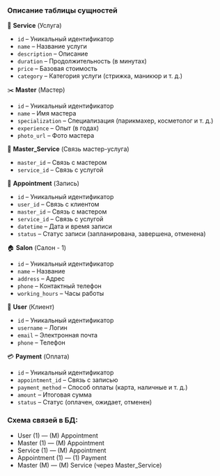 ### Описание таблицы сущностей   

💆 **Service** (Услуга)  
- `id` – Уникальный идентификатор  
- `name` – Название услуги  
- `description` – Описание  
- `duration` – Продолжительность (в минутах)  
- `price` – Базовая стоимость  
- `category` – Категория услуги (стрижка, маникюр и т. д.)  

✂️ **Master** (Мастер)  
- `id` – Уникальный идентификатор  
- `name` – Имя мастера  
- `specialization` – Специализация (парикмахер, косметолог и т. д.)  
- `experience` – Опыт (в годах)   
- `photo_url` – Фото мастера  

🔗 **Master_Service** (Связь мастер-услуга)  
- `master_id` – Связь с мастером  
- `service_id` – Связь с услугой  

📅 **Appointment** (Запись)  
- `id` – Уникальный идентификатор  
- `user_id` – Связь с клиентом  
- `master_id` – Связь с мастером  
- `service_id` – Связь с услугой  
- `datetime` – Дата и время записи  
- `status` – Статус записи (запланирована, завершена, отменена)  

🏠 **Salon** (Салон - 1) 
- `id` – Уникальный идентификатор  
- `name` – Название  
- `address` – Адрес  
- `phone` – Контактный телефон  
- `working_hours` – Часы работы  

👤 **User** (Клиент)  
- `id` – Уникальный идентификатор  
- `username` – Логин  
- `email` – Электронная почта  
- `phone` – Телефон  

💳 **Payment** (Оплата)  
- `id` – Уникальный идентификатор  
- `appointment_id` – Связь с записью  
- `payment_method` – Способ оплаты (карта, наличные и т. д.)  
- `amount` – Итоговая сумма  
- `status` – Статус (оплачен, ожидает, отменен)  

### Схема связей в БД:
- User (1) — (M) Appointment
- Master (1) — (M) Appointment
- Service (1) — (M) Appointment
- Appointment (1) — (1) Payment
- Master (M) — (M) Service (через Master_Service)